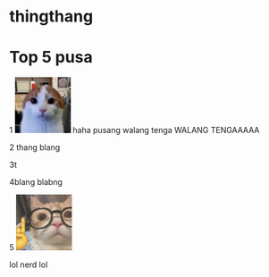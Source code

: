 # thingthang
<h1>Top 5 pusa</h1>

<p>1 
<img src="IMG_4576.png" width="100" height="100">
haha pusang walang tenga
WALANG TENGAAAAA</p>
<p>2 thang blang</p>
<p>3t</p>
<p>4blang blabng</p>
<p>5 <img src="IMG_4574.png" width="100" height="100">
</p> lol nerd lol
